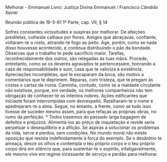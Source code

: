 Melhorar - Emmanuel
Livro: Justiça Divina
Emmanuel / Francisco Cândido Xavier

Reunião pública de 19-5-61 1ª Parte, cap. VII, § 14

Sofres constantes vicissitudes e suspiras por melhorar.
De afeições prediletas, colheste calhaus por flores.
Amigos que abraçavas, confiante, voltaram-te o rosto, atirando-te fogo ao peito.
Age, porém, como se nada disso houvesse acontecido, e continua distribuindo o pão da bondade.
Observas que o trabalho te pede sacrifício maior.
Tarefas, reconhecidamente dos outros, são relegadas às tuas mãos.
Procede, entretanto, como se os deveres agravados te pertencessem, honrando a casa de responsabilidade e suor, casa que te valoriza a existência.
Apreciações incompletas, que te escaparam da boca, são motivo a comentários que te deprimem.
Reparas, com tristeza, que te pregam às costas o cartaz da ironia.
Caminha, contudo, como se a maldade circulante não existisse, porque, em verdade, os melhores companheiros não tem obrigação de conhecer-te os intentos nobres.
Ações edificantes que iniciaste foram interrompidas com desrespeito.
Retalharam-te o nome e apedrejaram-te a alma.
Segue, no entanto, à frente, como se tudo isso tivesse de suceder mesmo assim, para que refaças as próprias obras, no rumo da perfeição.
*
Todos trazemos do passado larga bagagem de defeitos e prejuízos.
Alimentá-los ao preço de inquietação e revide seria perpetuar o desequilíbrio e a aflição.
Se aspiras a solucionar os problemas da vida, serve e perdoa, sem condições.
No mundo moral não existe oposição que resista indefinidamente à força do exemplo.
Se o desânimo te ameaça, desce os olhos e contempla o teu próprio corpo e o teu próprio corpo dirá em silêncio que, para sustentar-te o espírito, infatigavelmente, ele mesmo vive em regime incessante de serviço e perdão para melhorar.